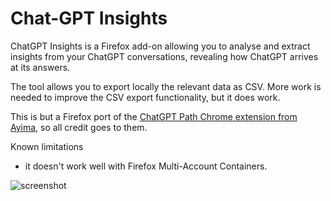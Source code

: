 # Chat-GPT Insights
ChatGPT Insights is a Firefox add-on allowing you to analyse and extract insights from your ChatGPT conversations, revealing how ChatGPT arrives at its answers.

The tool allows you to export locally the relevant data as CSV. More work is needed to improve the CSV export functionality, but it does work.

This is but a Firefox port of the [ChatGPT Path Chrome extension from Ayima](https://chromewebstore.google.com/detail/chatgpt-path/kiopibcjdnlpamdcdcnphaajccobkban?authuser=0&hl=en), so all credit goes to them.

Known limitations

* it doesn't work well with Firefox Multi-Account Containers.

![screenshot](https://images2.imgbox.com/97/c1/lfYCTZXo_o.png)
